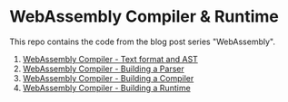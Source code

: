 # WebAssembly Compiler & Runtime

This repo contains the code from the blog post series "WebAssembly".

1. [WebAssembly Compiler - Text format and AST](https://www.bitfalter.com/webassembly-compiler-text-format-and-ast)
2. [WebAssembly Compiler - Building a Parser](https://www.bitfalter.com/webassembly-building-a-parser)
3. [WebAssembly Compiler - Building a Compiler](https://www.bitfalter.com/webassembly-compiler-building-a-compiler)
4. [WebAssembly Compiler - Building a Runtime](https://www.bitfalter.com/webassembly-compiler-runtime)
